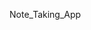 
Note_Taking_App

















































 






















 










